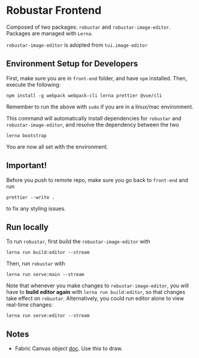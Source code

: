 # Robustar Frontend

Composed of two packages: `robustar` and `robustar-image-editor`. Packages are managed with `Lerna`.

`robustar-image-editor` is adopted from `tui.image-editor`

## Environment Setup for Developers

First, make sure you are in `front-end` folder, and have `npm` installed. Then, execute the following:

```
npm install -g webpack webpack-cli lerna prettier @vue/cli
```
Remember to run the above with `sudo` if you are in a linux/mac environment.

This command will automatically install dependencies for `robustar` and `robustar-image-editor`, and resolve the dependency between the two

```
lerna bootstrap
```

You are now all set with the environment.

## Important!

Before you push to remote repo, make sure you go back to `front-end` and run

```
prettier --write .
```

to fix any styling issues.

## Run locally

To run `robustar`, first build the `robustar-image-editor` with

```
lerna run build:editor --stream
```

Then, run `robustar` with

```
lerna run serve:main --stream
```

Note that whenever you make changes to `robustar-image-editor`, you will have to **build editor again** with `lerna run build:editor`, so that changes take effect on `robustar`. Alternatively, you could run editor alone to view real-time changes:

```
lerna run serve:editor --stream
```

## Notes

- Fabric Canvas object [doc](http://fabricjs.com/docs/fabric.Canvas.html#toCanvasElement). Use this to draw.
